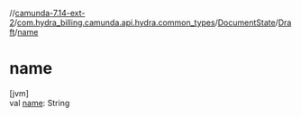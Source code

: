 //[camunda-7.14-ext-2](../../../../index.md)/[com.hydra_billing.camunda.api.hydra.common_types](../../index.md)/[DocumentState](../index.md)/[Draft](index.md)/[name](name.md)

# name

[jvm]\
val [name](name.md): String
